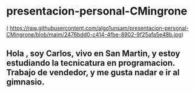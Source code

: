 # presentacion-personal-CMingrone

( https://raw.githubusercontent.com/algo1unsam/presentacion-personal-CMingrone/blob/maim/2476bdd0-c414-4fbe-8902-9f25afa5e48b.jpg)
##  Hola , soy Carlos, vivo en San Martin, y estoy estudiando  la tecnicatura en programacion.  Trabajo de vendedor, y  me gusta nadar e ir al gimnasio.

